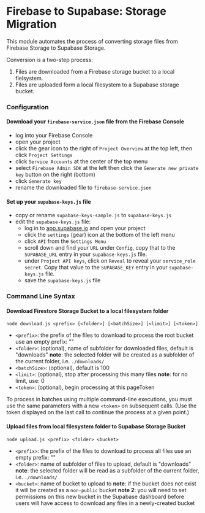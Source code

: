 # Firebase to Supabase: Storage Migration

This module automates the process of converting storage files from Firebase Storage to Supabase Storage.

Conversion is a two-step process:
1. Files are downloaded from a Firebase storage bucket to a local fielsystem.
2. Files are uploaded form a local filesystem to a Supabase storage bucket.

### Configuration

#### Download your `firebase-service.json` file from the Firebase Console
* log into your Firebase Console
* open your project
* click the gear icon to the right of `Project Overview` at the top left, then click `Project Settings`
* click `Service Accounts` at the center of the top menu
* select `Firebase Admin SDK` at the left then click the `Generate new private key` button on the right (bottom)
* click `Generate key`
* rename the downloaded file to `firebase-service.json`

#### Set up your `supabase-keys.js` file
* copy or rename `supabase-keys-sample.js` to `supabase-keys.js`
* edit the `supabase-keys.js` file:
    * log in to [app.supabase.io](https://app.supabase.io) and open your project
    * click the `settings` (gear) icon at the bottom of the left menu
    * click `API` from the `Settings Menu`
    * scroll down and find your `URL` under `Config`, copy that to the `SUPABASE_URL` entry in your `supabase-keys.js` file.
    * under `Project API keys`, click on `Reveal` to reveal your `service_role secret`. Copy that value to the `SUPABASE_KEY` entry in your `supabase-keys.js` file.
    * save the `supabase-keys.js` file

### Command Line Syntax

#### Download Firestore Storage Bucket to a local filesystem folder

`node download.js <prefix> [<folder>] [<batchSize>] [<limit>] [<token>]`

* `<prefix>`: the prefix of the files to download to process the root bucket use an empty prefix: ""
* `<folder>`: (optional), name of subfolder for downloaded files, default is "downloads"
**note**: the selected folder will be created as a subfolder of the current folder, i.e. `./downloads/`
* `<batchSize>`: (optional), default is 100
* `<limit>`: (optional), stop after processing this many files
**note**: for no limit, use: 0
* `<token>`: (optional), begin processing at this pageToken

To process in batches using multiple command-line executions, you must use the same parameters with a new `<token>` on subsequent calls.  (Use the token displayed on the last call to continue the process at a given point.)

#### Upload files from local filesystem folder to Supabase Storage Bucket

`node upload.js <prefix> <folder> <bucket>`
* `<prefix>`: the prefix of the files to download to process all files use an empty prefix: ""
* `<folder>`: name of subfolder of files to upload, default is "downloads"
**note**: the selected folder will be read as a subfolder of the current folder, i.e. `./downloads/`
* `<bucket>`: name of bucket to upload to
**note**: if the bucket does not exist it will be created as a `non-public` bucket
**note 2**: you will need to set permissions on this new bucket in the Supabase dashboard before users will have access to download any files in a newly-created bucket